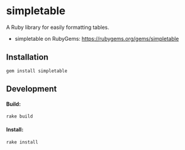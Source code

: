 simpletable
========
A Ruby library for easily formatting tables.

* simpletable on RubyGems: https://rubygems.org/gems/simpletable

Installation
----
```
gem install simpletable 
```

Development
-----
#### Build:
```
rake build
```

#### Install:
```
rake install
```

